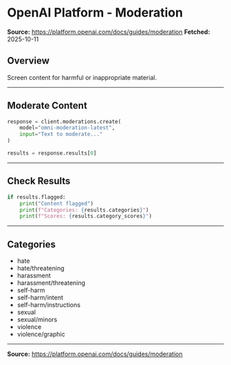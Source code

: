 # OpenAI Platform - Moderation

**Source:** https://platform.openai.com/docs/guides/moderation
**Fetched:** 2025-10-11

## Overview

Screen content for harmful or inappropriate material.

---

## Moderate Content

```python
response = client.moderations.create(
    model="omni-moderation-latest",
    input="Text to moderate..."
)

results = response.results[0]
```

---

## Check Results

```python
if results.flagged:
    print("Content flagged")
    print(f"Categories: {results.categories}")
    print(f"Scores: {results.category_scores}")
```

---

## Categories

- hate
- hate/threatening
- harassment
- harassment/threatening
- self-harm
- self-harm/intent
- self-harm/instructions
- sexual
- sexual/minors
- violence
- violence/graphic

---

**Source:** https://platform.openai.com/docs/guides/moderation
